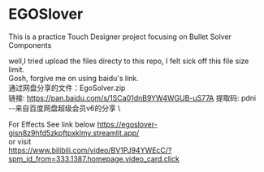 # EGOSlover
This is a practice Touch Designer project focusing on Bullet Solver  Components 

well,I tried upload the files directy to this repo, I felt sick off this file size limit. \
Gosh, forgive me on using baidu's link. \
通过网盘分享的文件：EgoSolver.zip \
链接: https://pan.baidu.com/s/1SCa01dnB9YW4WGUB-uS77A 提取码: pdni \
--来自百度网盘超级会员v6的分享 \

For Effects See link below
https://egoslover-gisn8z9hfd5zkpftpxklmy.streamlit.app/ \
or visit \
https://www.bilibili.com/video/BV1PJ94YWEcC/?spm_id_from=333.1387.homepage.video_card.click




